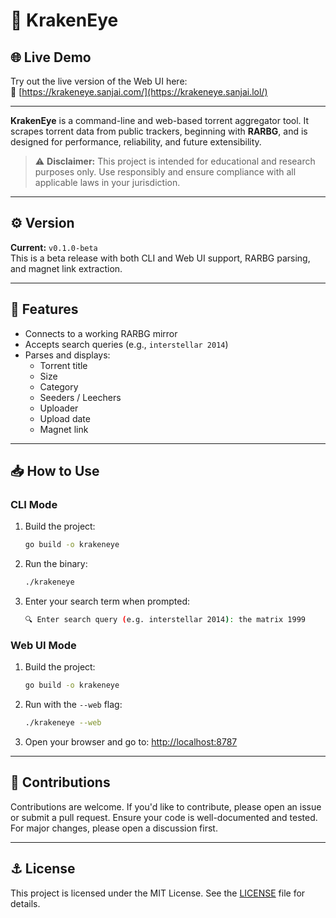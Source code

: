 # 🧿 KrakenEye

## 🌐 Live Demo

Try out the live version of the Web UI here:  
🔗 [https://krakeneye.sanjai.com/](https://krakeneye.sanjai.lol/)

---

**KrakenEye** is a command-line and web-based torrent aggregator tool. It scrapes torrent data from public trackers, beginning with **RARBG**, and is designed for performance, reliability, and future extensibility.

> ⚠️ **Disclaimer:** This project is intended for educational and research purposes only. Use responsibly and ensure compliance with all applicable laws in your jurisdiction.

---

## ⚙️ Version

**Current:** `v0.1.0-beta`  
This is a beta release with both CLI and Web UI support, RARBG parsing, and magnet link extraction.

---

## 🎯 Features

- Connects to a working RARBG mirror
- Accepts search queries (e.g., `interstellar 2014`)
- Parses and displays:
  - Torrent title
  - Size
  - Category
  - Seeders / Leechers
  - Uploader
  - Upload date
  - Magnet link

---

## 📥 How to Use

### CLI Mode

1. Build the project:
   ```bash
   go build -o krakeneye
   ```

2. Run the binary:
   ```bash
   ./krakeneye
   ```

3. Enter your search term when prompted:
   ```bash
   🔍 Enter search query (e.g. interstellar 2014): the matrix 1999
   ```

### Web UI Mode

1. Build the project:
   ```bash
   go build -o krakeneye
   ```

2. Run with the `--web` flag:
   ```bash
   ./krakeneye --web
   ```

3. Open your browser and go to: [http://localhost:8787](http://localhost:8787)

---

## 🤝 Contributions

Contributions are welcome. If you'd like to contribute, please open an issue or submit a pull request. Ensure your code is well-documented and tested. For major changes, please open a discussion first.

---

## ⚓ License

This project is licensed under the MIT License. See the [LICENSE](./LICENSE) file for details.
